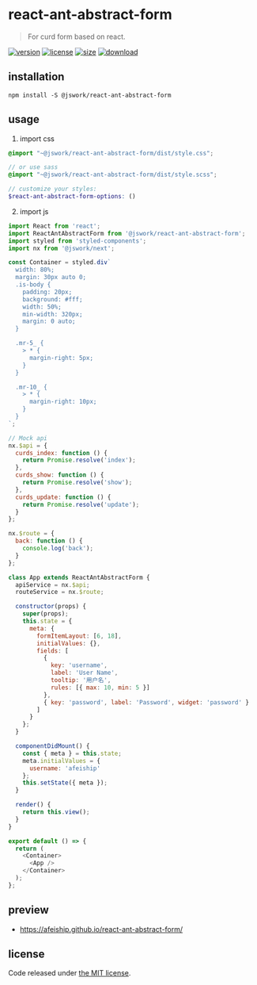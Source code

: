 # react-ant-abstract-form
> For curd form based on react.

[![version][version-image]][version-url]
[![license][license-image]][license-url]
[![size][size-image]][size-url]
[![download][download-image]][download-url]

## installation
```shell
npm install -S @jswork/react-ant-abstract-form
```

## usage
1. import css
  ```scss
  @import "~@jswork/react-ant-abstract-form/dist/style.css";

  // or use sass
  @import "~@jswork/react-ant-abstract-form/dist/style.scss";

  // customize your styles:
  $react-ant-abstract-form-options: ()
  ```
2. import js
  ```js
  import React from 'react';
  import ReactAntAbstractForm from '@jswork/react-ant-abstract-form';
  import styled from 'styled-components';
  import nx from '@jswork/next';

  const Container = styled.div`
    width: 80%;
    margin: 30px auto 0;
    .is-body {
      padding: 20px;
      background: #fff;
      width: 50%;
      min-width: 320px;
      margin: 0 auto;
    }

    .mr-5_ {
      > * {
        margin-right: 5px;
      }
    }

    .mr-10_ {
      > * {
        margin-right: 10px;
      }
    }
  `;

  // Mock api
  nx.$api = {
    curds_index: function () {
      return Promise.resolve('index');
    },
    curds_show: function () {
      return Promise.resolve('show');
    },
    curds_update: function () {
      return Promise.resolve('update');
    }
  };

  nx.$route = {
    back: function () {
      console.log('back');
    }
  };

  class App extends ReactAntAbstractForm {
    apiService = nx.$api;
    routeService = nx.$route;

    constructor(props) {
      super(props);
      this.state = {
        meta: {
          formItemLayout: [6, 18],
          initialValues: {},
          fields: [
            {
              key: 'username',
              label: 'User Name',
              tooltip: '用户名',
              rules: [{ max: 10, min: 5 }]
            },
            { key: 'password', label: 'Password', widget: 'password' }
          ]
        }
      };
    }

    componentDidMount() {
      const { meta } = this.state;
      meta.initialValues = {
        username: 'afeiship'
      };
      this.setState({ meta });
    }

    render() {
      return this.view();
    }
  }

  export default () => {
    return (
      <Container>
        <App />
      </Container>
    );
  };

  ```

## preview
- https://afeiship.github.io/react-ant-abstract-form/

## license
Code released under [the MIT license](https://github.com/afeiship/react-ant-abstract-form/blob/master/LICENSE.txt).

[version-image]: https://img.shields.io/npm/v/@jswork/react-ant-abstract-form
[version-url]: https://npmjs.org/package/@jswork/react-ant-abstract-form

[license-image]: https://img.shields.io/npm/l/@jswork/react-ant-abstract-form
[license-url]: https://github.com/afeiship/react-ant-abstract-form/blob/master/LICENSE.txt

[size-image]: https://img.shields.io/bundlephobia/minzip/@jswork/react-ant-abstract-form
[size-url]: https://github.com/afeiship/react-ant-abstract-form/blob/master/dist/react-ant-abstract-form.min.js

[download-image]: https://img.shields.io/npm/dm/@jswork/react-ant-abstract-form
[download-url]: https://www.npmjs.com/package/@jswork/react-ant-abstract-form
